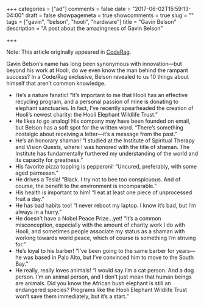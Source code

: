 +++
categories = ["ad"]
comments = false
date = "2017-06-02T15:59:13-04:00"
draft = false
showpagemeta = true
showcomments = true
slug = ""
tags = ["gavin", "belson", "hooli", "hardware"]
title = "Gavin Belson"
description = "A post about the amazingness of Gavin Belson"

+++

Note: This article originally appeared in [CodeRag](http://www.coderag.com/10-facts-you-didnt-know-about-gavin-belson/).

Gavin Belson’s name has long been synonymous with innovation—but beyond his work at Hooli, do we even know the man behind the rampant success? In a Code/Rag exclusive, Belson revealed to us 10 things about himself that aren’t common knowledge.

* He’s a nature fanatic! “It’s important to me that Hooli has an effective recycling program, and a personal passion of mine is donating to elephant sanctuaries. In fact, I’ve recently spearheaded the creation of Hooli’s newest charity: the Hooli Elephant Wildlife Trust.”
* He likes to go analog! His company may have been founded on email, but Belson has a soft spot for the written word. “There’s something nostalgic about receiving a letter—it’s a message from the past.”
* He’s an honorary shaman! “I studied at the Institute of Spiritual Therapy and Vision Quests, where I was honored with the title of shaman. The Institute has fundamentally furthered my understanding of the world and its capacity for greatness.”
* His favorite pizza topping is pepperoni! “Uncured, preferably, with some aged parmesan.”
* He drives a Tesla! “Black. I try not to bee too conspicuous. And of course, the benefit to the environment is incomparable.”
* His health is important to him! “I eat at least one piece of unprocessed fruit a day.”
* He has bad habits too! “I never reboot my laptop. I know it’s bad, but I’m always in a hurry.”
* He doesn’t have a Nobel Peace Prize…yet! “It’s a common misconception, especially with the amount of charity work I do with Hooli, and sometimes people associate my status as a shaman with working towards world peace, which of course is something I’m striving for.”
* He’s loyal to his barber! “I’ve been going to the same barber for years—he was based in Palo Alto, but I’ve convinced him to move to the South Bay.”
* He really, really loves animals! “I would say I’m a cat person. And a dog person. I’m an animal person, and I don’t just mean that human beings are animals. Did you know the African bush elephant is still an endangered species? Programs like the Hooli Elephant Wildlife Trust won’t save them immediately, but it’s a start.”

